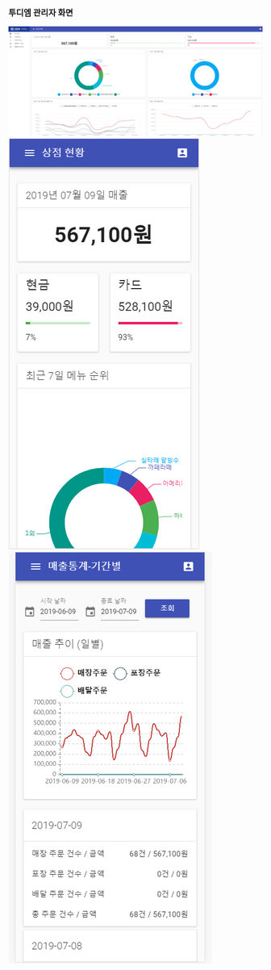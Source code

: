 ### 투디엠 관리자 화면

<div>
  <img src="../admin/admin2.PNG" />
 </div>
 <div>
 <img src="../admin/admin1.PNG" />
 <img src="../admin/admin3.PNG" />
 </div>
